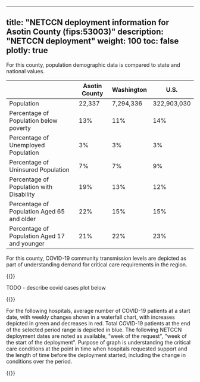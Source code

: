 
---
title: "NETCCN deployment information for Asotin County (fips:53003)"
description: "NETCCN deployment"
weight: 100
toc: false
plotly: true
---

For this county, population demographic data is compared to state and national values.

| | Asotin County | Washington | U.S. |
| ----------- | ----------- | ----------- | -------- |
| Population | 22,337 | 7,294,336 | 322,903,030 |
| Percentage of Population below poverty | 13% | 11% | 14% |
| Percentage of Unemployed Population | 3% | 3% | 3% |
| Percentage of Uninsured Population | 7% | 7% | 9% |
| Percentage of Population with Disability | 19% | 13% | 12% |
| Percentage of Population Aged 65 and older | 22% | 15% | 15% |
| Percentage of Population Aged 17 and younger | 21% | 22% | 23% |

  

For this county, COVID-19 community transmission levels are depicted as part of understanding demand for critical care requirements in the region.

{{<plotly json="netccn/53003/covid_transmission.plotly.json" height="400px">}}


TODO - describe covid cases plot below

  {{<plotly json="netccn/53003/covid_cases.plotly.json" height="400px">}}


For the following hospitals, average number of COVID-19 patients at a start date, with weekly changes shown in a waterfall chart, with increases depicted in green and decreases in red.  Total COVID-19 patients at the end of the selected period range is depicted in blue.  The following NETCCN deployment dates are noted as available, "week of the request", "week of the start of the deployment".  Purpose of graph is understanding the critical care conditions at the point in time when hospitals requested support and the length of time before the deployment started, including the change in conditions over the period.

{{<plotly json="netccn/53003/hospital.501332.plotly.json" height="400px">}}
